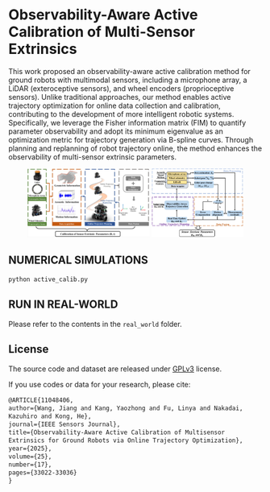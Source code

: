 # Observability-Aware Active Calibration of Multi-Sensor Extrinsics
This work proposed an observability-aware active calibration method for ground robots with multimodal sensors, including a microphone array, a LiDAR (exteroceptive sensors), and wheel encoders (proprioceptive sensors).  Unlike traditional approaches, our method enables active trajectory optimization for online data collection and calibration, contributing to the development of more intelligent robotic systems.  Specifically, we leverage the Fisher information matrix (FIM) to quantify parameter observability and adopt its minimum eigenvalue as an optimization metric for trajectory generation via B-spline curves.  Through planning and replanning of robot trajectory online, the method enhances the observability of multi-sensor extrinsic parameters.

<div align="center">
    <img src="fig/abstract.jpg" width = 48% >
    <img src="fig/pipeline.jpg" width = 36% >
</div>

## NUMERICAL SIMULATIONS
```bash
python active_calib.py
```

## RUN IN REAL-WORLD
Please refer to the contents in the `real_world` folder.

## License

The source code and dataset are released under [GPLv3](http://www.gnu.org/licenses/) license.

If you use codes or data for your research, please cite:

    @ARTICLE{11048406,
    author={Wang, Jiang and Kang, Yaozhong and Fu, Linya and Nakadai, Kazuhiro and Kong, He},
    journal={IEEE Sensors Journal}, 
    title={Observability-Aware Active Calibration of Multisensor Extrinsics for Ground Robots via Online Trajectory Optimization}, 
    year={2025},
    volume={25},
    number={17},
    pages={33022-33036}
    }
